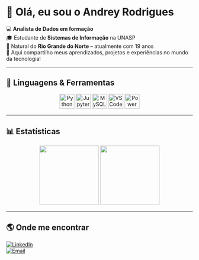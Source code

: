 # 👋 Olá, eu sou o Andrey Rodrigues  

💻 **Analista de Dados em formação**  
🎓 Estudante de **Sistemas de Informação** na UNASP  
📍 Natural do **Rio Grande do Norte** – atualmente com 19 anos  
🚀 Aqui compartilho meus aprendizados, projetos e experiências no mundo da tecnologia!  

---

## 🔧 Linguagens & Ferramentas  

<p align="center">
  <img alt="Python" height="40" src="https://cdn.jsdelivr.net/gh/devicons/devicon/icons/python/python-original.svg">
  <img alt="Jupyter" height="40" src="https://cdn.jsdelivr.net/gh/devicons/devicon/icons/jupyter/jupyter-original.svg">
  <img alt="MySQL" height="40" src="https://cdn.jsdelivr.net/gh/devicons/devicon/icons/mysql/mysql-original.svg">
  <img alt="VSCode" height="40" src="https://cdn.jsdelivr.net/gh/devicons/devicon/icons/vscode/vscode-original.svg">
  <img alt="Power BI" height="40" src="https://github.com/microsoft/PowerBI-Icons/raw/main/SVG/PowerBI.svg">

</p>

---

## 📊 Estatísticas  

<p align="center">
  <img height="160em" src="https://github-readme-stats.vercel.app/api?username=andreyRSilva&show_icons=true&theme=radical&include_all_commits=true&count_private=true&locale=pt-br"/>
  <img height="160em" src="https://github-readme-stats.vercel.app/api/top-langs/?username=andreyRSilva&layout=compact&langs_count=7&theme=radical&locale=pt-br"/>
</p>  

---

## 🌎 Onde me encontrar  

[![LinkedIn](https://img.shields.io/badge/LinkedIn-0077B5?style=for-the-badge&logo=linkedin&logoColor=white)](https://www.linkedin.com/in/andrey-rodrigues-994329274)  
[![Email](https://img.shields.io/badge/Email-D14836?style=for-the-badge&logo=gmail&logoColor=white)](mailto:andreyrodrigues09112005@gmail.com)


